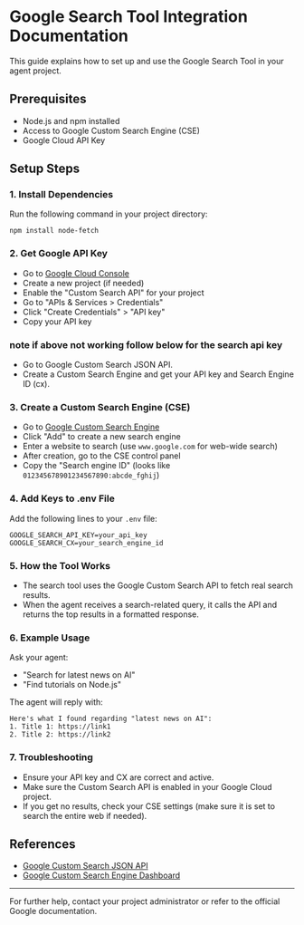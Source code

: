 # Google Search Tool Integration Documentation

This guide explains how to set up and use the Google Search Tool in your agent project.

## Prerequisites
- Node.js and npm installed
- Access to Google Custom Search Engine (CSE)
- Google Cloud API Key

## Setup Steps

### 1. Install Dependencies
Run the following command in your project directory:
```
npm install node-fetch
```

### 2. Get Google API Key
- Go to [Google Cloud Console](https://console.cloud.google.com/)
- Create a new project (if needed)
- Enable the "Custom Search API" for your project
- Go to "APIs & Services > Credentials"
- Click "Create Credentials" > "API key"
- Copy your API key

### note if above not working follow below for the search  api key
- Go to Google Custom Search JSON API.
- Create a Custom Search Engine and get your API key and Search Engine ID (cx).


### 3. Create a Custom Search Engine (CSE)
- Go to [Google Custom Search Engine](https://cse.google.com/cse/all)
- Click "Add" to create a new search engine
- Enter a website to search (use `www.google.com` for web-wide search)
- After creation, go to the CSE control panel
- Copy the "Search engine ID" (looks like `012345678901234567890:abcde_fghij`)

### 4. Add Keys to .env File
Add the following lines to your `.env` file:
```
GOOGLE_SEARCH_API_KEY=your_api_key
GOOGLE_SEARCH_CX=your_search_engine_id
```

### 5. How the Tool Works
- The search tool uses the Google Custom Search API to fetch real search results.
- When the agent receives a search-related query, it calls the API and returns the top results in a formatted response.

### 6. Example Usage
Ask your agent:
- "Search for latest news on AI"
- "Find tutorials on Node.js"

The agent will reply with:
```
Here's what I found regarding "latest news on AI":
1. Title 1: https://link1
2. Title 2: https://link2
```

### 7. Troubleshooting
- Ensure your API key and CX are correct and active.
- Make sure the Custom Search API is enabled in your Google Cloud project.
- If you get no results, check your CSE settings (make sure it is set to search the entire web if needed).

## References
- [Google Custom Search JSON API](https://developers.google.com/custom-search/v1/overview)
- [Google Custom Search Engine Dashboard](https://cse.google.com/cse/all)

---
For further help, contact your project administrator or refer to the official Google documentation.

